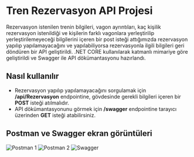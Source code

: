 # Tren Rezervasyon API Projesi

Rezervasyon istenilen trenin bilgileri, vagon ayrıntıları, kaç kişilik rezervasyon istenildiği ve kişilerin farklı vagonlara yerleştirilip yerleştirilemeyeceği bilgilerini içeren bir post isteği attığımızda rezervasyon yapılıp yapılamayacağını ve yapılabiliyorsa rezervasyonla ilgili bilgileri geri döndüren bir API geliştirildi.  .NET CORE kullanılarak katmanlı mimariye göre geliştirildi ve  Swagger ile API dökümantasyonu hazırlandı.
<br>
## Nasıl kullanılır
- Rezervasyon yapılıp yapılamayacağını sorgulamak için  **/api/Rezervasyon**  endpointine, gövdesinde gerekli bilgileri içeren bir **POST** isteği atılmalıdır.
- API dökümantasyonunu görmek için **/swagger** endpointine tarayıcı üzerinden **GET** isteği atabilirsiniz.

## Postman ve Swagger ekran görüntüleri

![Postman 1](https://user-images.githubusercontent.com/51864835/127169914-752b8836-1e9e-4bf9-abb7-6e1e2f529701.png)
![Postman 2](https://user-images.githubusercontent.com/51864835/127170019-b0edc4cf-c37b-4dee-bd96-d5c24287f524.png)
![Swagger](https://user-images.githubusercontent.com/51864835/127169974-07ff2b25-d7e7-4c9f-b811-8a9851421429.png)

